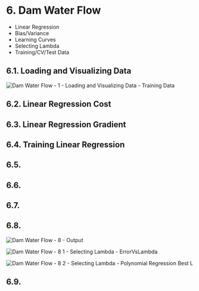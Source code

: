 # 6. Dam Water Flow
- Linear Regression
- Bias/Variance
- Learning Curves
- Selecting Lambda
- Training/CV/Test Data

## 6.1. Loading and Visualizing Data

![Dam Water Flow - 1 - Loading and Visualizing Data - Training Data](https://user-images.githubusercontent.com/84108349/153316158-9c06c5a8-798c-42b4-a955-21958c312baf.png)

## 6.2. Linear Regression Cost

## 6.3. Linear Regression Gradient

## 6.4. Training Linear Regression

## 6.5. 

## 6.6. 

## 6.7. 

## 6.8. 

![Dam Water Flow - 8 - Output](https://user-images.githubusercontent.com/84108349/153316291-ec188da0-62ec-4e81-ab68-c85015317a5d.png)

![Dam Water Flow - 8 1 - Selecting Lambda - ErrorVsLambda](https://user-images.githubusercontent.com/84108349/153316354-156c90c3-99dc-403b-af2b-69e50c33dafe.png)

![Dam Water Flow - 8 2 - Selecting Lambda - Polynomial Regression Best L](https://user-images.githubusercontent.com/84108349/153316327-db31a3a1-1544-4157-ba0d-a2d51933fa8a.png)


## 6.9. 


